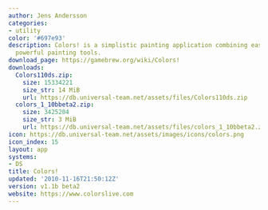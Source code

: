 ```yaml
---
author: Jens Andersson
categories:
- utility
color: '#697e93'
description: Colors! is a simplistic painting application combining ease of use and
  powerful painting tools.
download_page: https://gamebrew.org/wiki/Colors!
downloads:
  Colors110ds.zip:
    size: 15334221
    size_str: 14 MiB
    url: https://db.universal-team.net/assets/files/Colors110ds.zip
  colors_1_10bbeta2.zip:
    size: 3425204
    size_str: 3 MiB
    url: https://db.universal-team.net/assets/files/colors_1_10bbeta2.zip
icon: https://db.universal-team.net/assets/images/icons/colors.png
icon_index: 15
layout: app
systems:
- DS
title: Colors!
updated: '2010-11-16T21:50:12Z'
version: v1.1b beta2
website: https://www.colorslive.com
---
```

